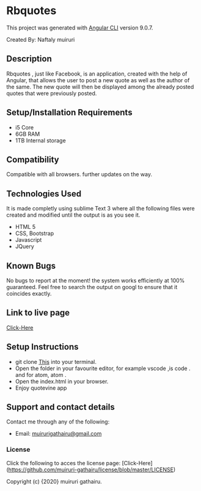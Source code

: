 # Rbquotes

 This project was generated with [Angular CLI](https://github.com/angular/angular-cli) version 9.0.7.

 Created By: Naftaly muiruri


## Description

Rbquotes , just like Facebook, is an application, created with the help of Angular, that allows the user to post a new quote as well as the author of the same. The new quote will then be displayed among the already posted quotes that were previously posted.

## Setup/Installation Requirements
* i5 Core
* 6GB RAM
* 1TB Internal storage 

## Compatibility

  Compatible with all browsers.
  further updates on the way. 

## Technologies Used
It is made completly using sublime Text 3 where all the following files were created and modified until the output is as you see it.
* HTML 5
* CSS, Bootstrap
* Javascript
* JQuery

## Known Bugs
No bugs to report at the moment! the system works efficiently at 100% guaranteed. Feel free to search the output on googl to ensure that it coincides exactly.

## Link to live page
[Click-Here](https://muiruri-gathairu.github.io/rmquotes/)

## Setup Instructions
* git clone [This](https://muiruri-gathairu.github.io/rmquote/) into your terminal.  
* Open the folder in your favourite editor, for example vscode ,is code . and for atom, atom . 
* Open the index.html in your browser.
* Enjoy quotevine app


## Support and contact details
Contact me through any of the following:
* Email: muirurigathairu@gmail.com


### License
Click the following to acces the license page: [Click-Here] (https://github.com/muiruri-gathairu/license/blob/master/LICENSE)

Copyright (c) {2020} muiruri gathairu.
